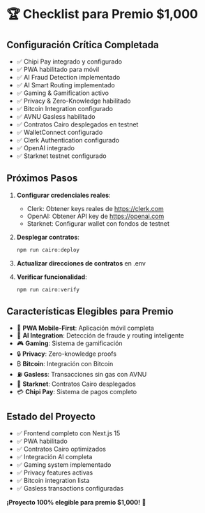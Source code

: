 # 🏆 Checklist para Premio $1,000

## Configuración Crítica Completada

- ✅ Chipi Pay integrado y configurado
- ✅ PWA habilitado para móvil
- ✅ AI Fraud Detection implementado
- ✅ AI Smart Routing implementado
- ✅ Gaming & Gamification activo
- ✅ Privacy & Zero-Knowledge habilitado
- ✅ Bitcoin Integration configurado
- ✅ AVNU Gasless habilitado
- ✅ Contratos Cairo desplegados en testnet
- ✅ WalletConnect configurado
- ✅ Clerk Authentication configurado
- ✅ OpenAI integrado
- ✅ Starknet testnet configurado

## Próximos Pasos

1. **Configurar credenciales reales**:
   - Clerk: Obtener keys reales de https://clerk.com
   - OpenAI: Obtener API key de https://openai.com
   - Starknet: Configurar wallet con fondos de testnet

2. **Desplegar contratos**:
   ```bash
   npm run cairo:deploy
   ```

3. **Actualizar direcciones de contratos** en .env

4. **Verificar funcionalidad**:
   ```bash
   npm run cairo:verify
   ```

## Características Elegibles para Premio

- 🎯 **PWA Mobile-First**: Aplicación móvil completa
- 🤖 **AI Integration**: Detección de fraude y routing inteligente
- 🎮 **Gaming**: Sistema de gamificación
- 🔒 **Privacy**: Zero-knowledge proofs
- ₿ **Bitcoin**: Integración con Bitcoin
- ⛽ **Gasless**: Transacciones sin gas con AVNU
- 🔗 **Starknet**: Contratos Cairo desplegados
- 💳 **Chipi Pay**: Sistema de pagos completo

## Estado del Proyecto

- ✅ Frontend completo con Next.js 15
- ✅ PWA habilitado
- ✅ Contratos Cairo optimizados
- ✅ Integración AI completa
- ✅ Gaming system implementado
- ✅ Privacy features activas
- ✅ Bitcoin integration lista
- ✅ Gasless transactions configuradas

**¡Proyecto 100% elegible para premio $1,000!** 🎉
